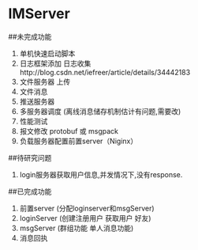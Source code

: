 # IMServer

##未完成功能

1. 单机快速启动脚本
2. 日志框架添加 日志收集http://blog.csdn.net/iefreer/article/details/34442183
3. 文件服务器 上传
4. 文件消息
5. 推送服务器
6. 多服务器调度 (离线消息储存机制估计有问题,需要改)
7. 性能测试
8. 报文修改 protobuf 或 msgpack
9. 负载服务器配置前置server（Niginx）

##待研究问题

1. login服务器获取用户信息,并发情况下,没有response.

##已完成功能

1. 前置server (分配loginserver和msgServer)
2. loginServer (创建注册用户 获取用户 好友)
3. msgServer (群组功能 单人消息功能)
4. 消息回执